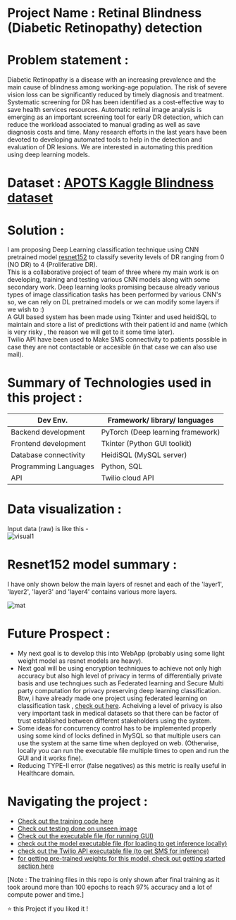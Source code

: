 # Project Name : Retinal Blindness (Diabetic Retinopathy) detection   

# Problem statement :    
Diabetic Retinopathy is a disease with an increasing prevalence and the main cause of blindness among working-age population. The risk of severe vision loss can be significantly reduced by timely diagnosis and treatment. Systematic screening for DR has been identified as a cost-effective way to save health services resources. Automatic retinal image analysis is emerging as an important screening tool for early DR detection, which can reduce the workload associated to manual grading as well as save diagnosis costs and time. Many research efforts in the last years have been devoted to developing automated tools to help in the detection and evaluation of DR lesions.
We are interested in automating this predition using deep learning models.

# Dataset : [APOTS Kaggle Blindness dataset](https://www.kaggle.com/c/aptos2019-blindness-detection)      

# Solution :   
I am proposing Deep Learning classification technique using CNN pretrained model [resnet152](https://github.com/pytorch/vision/blob/master/torchvision/models/resnet.py) to classify severity levels of DR ranging from 0 (NO DR) to 4 (Proliferative DR).   
This is a collaborative project of team of three where my main work is on developing, training and testing various CNN models along with some secondary work.
Deep learning looks promising because already various types of image classification tasks has been performed by various CNN's so, we can rely on DL pretrained models or we can modify some layers if we wish to :)    
A GUI based system has been made using Tkinter and used heidiSQL to maintain and store a list of predictions with their patient id and name (which is very risky , the reason we will get to it some time later).   
Twilio API have been used to Make SMS connectivity to patients possible in case they are not contactable or accesible (in that case we can also use mail).       

# Summary of Technologies used in this project :       
| Dev Env. | Framework/ library/ languages |
| ------------- | ------------- |
| Backend development  | PyTorch (Deep learning framework) |
| Frontend development | Tkinter (Python GUI toolkit) |
| Database connectivity | HeidiSQL (MySQL server) |
| Programming Languages | Python, SQL |
| API | Twilio cloud API|      

# Data visualization :     
Input data (raw) is like this -     
![visual1](images/visual1.JPG)

# Resnet152 model summary :     
I have only shown below the main layers of resnet and each of the 'layer1', 'layer2', 'layer3' and 'layer4' contains various more layers.      

![mat](images/mat.png)    

   
 # Future Prospect :    
 * My next goal is to develop this into WebApp (probably using some light weight model as resnet models are heavy).   
 * Next goal will be using encryption techniques to achieve not only high accuracy but also high level of privacy in terms of differentially private basis and use technqiues such as Federated learning and Secure Multi party computation for privacy preserving deep learning classification.
 Btw, i have already made one project using federated learning on classification task , [check out here](https://github.com/souravs17031999/Federatedencryption-showcase).
 Acheiving a level of privacy is also very important task in medical datasets so that there can be factor of trust established between different stakeholders using the system.   
 * Some ideas for concurrency control has to be implemented properly using some kind of locks defined in MySQL so that multiple users can use the system at the same time when deployed on web.
 (Otherwise, locally you can run the executable file multiple times to open and run the GUI and it works fine).      
 * Reducing TYPE-II error (false negatives) as this metric is really useful in Healthcare domain.   
 
# Navigating the project :  
* [Check out the training code here](https://github.com/souravs17031999/Retinal_blindness_detection_Pytorch/blob/master/training.ipynb)  
* [Check out testing done on unseen image](https://github.com/souravs17031999/Retinal_blindness_detection_Pytorch/blob/master/Single_test_inference.ipynb)    
* [Check out the executable file (for running GUI)](https://github.com/souravs17031999/Retinal_blindness_detection_Pytorch/blob/master/blindness.py)    
* [check out the model executable file (for loading to get inference locally)](https://github.com/souravs17031999/Retinal_blindness_detection_Pytorch/blob/master/model.py)    
* [check out the Twilio API executable file (to get SMS for inference)](https://github.com/souravs17031999/Retinal_blindness_detection_Pytorch/blob/master/send_sms.py)
* [for getting pre-trained weights for this model, check out getting started section here](https://github.com/souravs17031999/Retinal_blindness_detection_Pytorch/blob/master/GettingStarted.md)       

[Note : The training files in this repo is only shown after final training as it took around more than 100 epochs to reach 97% accuracy and a lot of compute power and time.]     


⭐️ this Project if you liked it !
